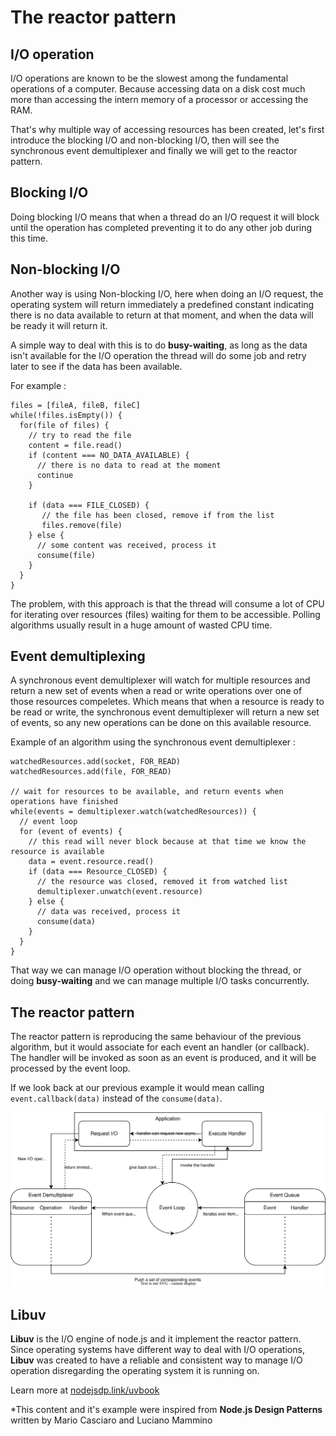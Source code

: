 # The reactor pattern

## I/O operation

I/O operations are known to be the slowest among the fundamental operations of a computer. Because accessing data on a disk cost much more than accessing the intern memory of a processor or accessing the RAM. 

That's why multiple way of accessing resources has been created, let's first introduce the blocking I/O and non-blocking I/O, then will see the synchronous event demultiplexer and finally we will get to the reactor pattern.

## Blocking I/O

Doing blocking I/O means that when a thread do an I/O request it will block until the operation has completed preventing it to do any other job during this time.

## Non-blocking I/O

Another way is using Non-blocking I/O, here when doing an I/O request, the operating system will return immediately a predefined constant indicating there is no data available to return at that moment, and when the data will be ready it will return it.

A simple way to deal with this is to do **busy-waiting**, as long as the data isn't available for the I/O operation the thread will do some job and retry later to see if the data has been available.

For example : 

```
files = [fileA, fileB, fileC]
while(!files.isEmpty()) {
  for(file of files) {
    // try to read the file
    content = file.read()
    if (content === NO_DATA_AVAILABLE) {
      // there is no data to read at the moment
      continue
    }
  
    if (data === FILE_CLOSED) {
       // the file has been closed, remove if from the list
       files.remove(file)
    } else {
      // some content was received, process it
      consume(file)
    }
  }
}
```

The problem, with this approach is that the thread will consume a lot of CPU for iterating over resources (files) waiting for them to be accessible. Polling algorithms usually result in a huge amount of wasted CPU time.


## Event demultiplexing

A synchronous event demultiplexer will watch for multiple resources and return a new set of events when a read or write operations over one of those resources compeletes.  Which means that when a resource is ready to be read or write, the synchronous event demultiplexer will return a new set of events, so any new operations can be done on this available resource.

Example of an algorithm using the synchronous event demultiplexer :

```
watchedResources.add(socket, FOR_READ)
watchedResources.add(file, FOR_READ)

// wait for resources to be available, and return events when operations have finished
while(events = demultiplexer.watch(watchedResources)) {
  // event loop
  for (event of events) {
    // this read will never block because at that time we know the resource is available
    data = event.resource.read()
    if (data === Resource_CLOSED) {
      // the resource was closed, removed it from watched list
      demultiplexer.unwatch(event.resource)    
    } else {
      // data was received, process it
      consume(data)
    }
  }
}
```

That way we can manage I/O operation without blocking the thread, or doing **busy-waiting** and we can manage multiple I/O tasks concurrently.

## The reactor pattern

The reactor pattern is reproducing the same behaviour of the previous algorithm, but it would associate for each event an handler (or callback).
The handler will be invoked as soon as an event is produced, and it will be processed by the event loop.

If we look back at our previous example it would mean calling `event.callback(data)` instead of the `consume(data)`.

![Reactor pattern schema](./img/reactor-pattern.svg)

## Libuv

**Libuv** is the I/O engine of node.js and it implement the reactor pattern. Since operating systems have different way to deal with I/O operations, **Libuv** was created to have a reliable and consistent way to manage I/O operation disregarding the operating system it is running on.

Learn more at [nodejsdp.link/uvbook](nodejsdp.link/uvbook)


*This content and it's example were inspired from **Node.js Design Patterns** written by Mario Casciaro and Luciano Mammino
